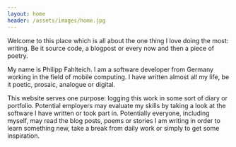 ```yaml
---
layout: home
header: /assets/images/home.jpg
---
```


Welcome to this place which is all about the one thing I love doing the most: writing. Be it source code, a blogpost or every now and then a piece of poetry.

My name is Philipp Fahlteich. I am a software developer from Germany working in the field of mobile computing. I have written almost all my life, be it poetic, prosaic, analogue or digital.

This website serves one purpose: logging this work in some sort of diary or portfolio. Potential employers may evaluate my skills by taking a look at the software I have written or took part in. Potentially everyone, including myself, may read the blog posts, poems or stories I am writing in order to learn something new, take a break from daily work or simply to get some inspiration.